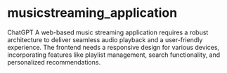 # musicstreaming_application
 ChatGPT A web-based music streaming application requires a robust architecture to deliver seamless audio playback and a user-friendly experience. The frontend needs a responsive design for various devices, incorporating features like playlist management, search functionality, and personalized recommendations.
